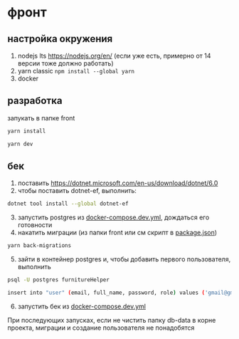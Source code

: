 # фронт

## настройка окружения
1) nodejs lts https://nodejs.org/en/ (если уже есть, примерно от 14 версии тоже должно работать)
2) yarn classic `npm install --global yarn`
3) docker

## разработка
запукать в папке front
```bash
yarn install
```
```bash
yarn dev
```

## бек
1) поставить https://dotnet.microsoft.com/en-us/download/dotnet/6.0
2) чтобы поставить dotnet-ef, выполнить:
```bash
dotnet tool install --global dotnet-ef
```
3) запустить postgres из [docker-compose.dev.yml](..%2Fdocker-compose.dev.yml), дождаться его готовности
4) накатить миграции (из папки front или см скрипт в [package.json](package.json))
```bash
yarn back-migrations
```
5) зайти в контейнер postgres и, чтобы добавить первого пользователя, выполнить
```bash
psql -U postgres furnitureHelper
```
```bash
insert into "user" (email, full_name, password, role) values ('gmail@gmail.com', 'Owner', '12345Q', 1);
```
6) запустить бек из [docker-compose.dev.yml](..%2Fdocker-compose.dev.yml)

При последующих запусках, если не чистить папку db-data в корне проекта, миграции и создание пользователя не понадобятся